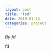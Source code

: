 ```yaml
---
layout: post
title: "fed"
date: 2019-01-12
categories: project
---
```


*By fd*

<html>
  <head>

  </head>
  <body>
    <p style="margin-top: 0">
      fd
    </p>
  </body>
</html>
